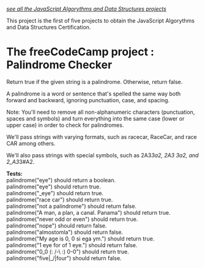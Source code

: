 *[see all the JavaScript Algorythms and Data Structures projects](https://github.com/s-manguy/projects/tree/main/javascript-algorythms-and-data-structures)*


This project is the first of five projects to obtain the JavaScript Algorythms and Data Structures Certification.


# The freeCodeCamp project : Palindrome Checker

Return true if the given string is a palindrome. Otherwise, return false.

A palindrome is a word or sentence that's spelled the same way both forward and backward, ignoring punctuation, case, and spacing.

Note: You'll need to remove all non-alphanumeric characters (punctuation, spaces and symbols) and turn everything into the same case (lower or upper case) in order to check for palindromes.

We'll pass strings with varying formats, such as racecar, RaceCar, and race CAR among others.

We'll also pass strings with special symbols, such as 2A3*3a2, 2A3 3a2, and 2_A3*3#A2.


**Tests:**  
palindrome("eye") should return a boolean.  
palindrome("eye") should return true.  
palindrome("_eye") should return true.  
palindrome("race car") should return true.  
palindrome("not a palindrome") should return false.  
palindrome("A man, a plan, a canal. Panama") should return true.  
palindrome("never odd or even") should return true.  
palindrome("nope") should return false.  
palindrome("almostomla") should return false.  
palindrome("My age is 0, 0 si ega ym.") should return true.  
palindrome("1 eye for of 1 eye.") should return false.  
palindrome("0_0 (: /-\ :) 0-0") should return true.  
palindrome("five|\_/|four") should return false.  
